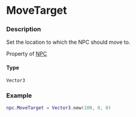 # MoveTarget
### Description
Set the location to which the NPC should move to.

Property of [NPC](/classes/NPC/)

#### Type
`Vector3`

### Example
```lua
npc.MoveTarget = Vector3.new(100, 0, 0)
```